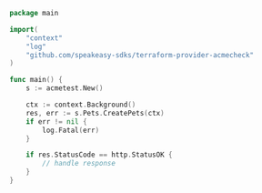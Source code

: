 <!-- Start SDK Example Usage -->


```go
package main

import(
	"context"
	"log"
	"github.com/speakeasy-sdks/terraform-provider-acmecheck"
)

func main() {
    s := acmetest.New()

    ctx := context.Background()
    res, err := s.Pets.CreatePets(ctx)
    if err != nil {
        log.Fatal(err)
    }

    if res.StatusCode == http.StatusOK {
        // handle response
    }
}
```
<!-- End SDK Example Usage -->